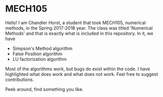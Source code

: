# MECH105
Hello! I am Chandler Horst, a student that took MECH105, numerical methods, in the Spring 2017-2018 year. The class was titled 'Numerical Methods' and that is exactly what is included in this repository. In it, we have
- Simpson's Method algorithm
- False Position algorithm
- LU factorization algorithm

Most of the algorithms work, but bugs do exist within the code. I have highlighted what does work and what does not work. Feel free to suggest contributions.

Peek around, find something you like.
